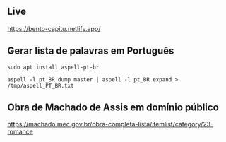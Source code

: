 ## Live

https://bento-capitu.netlify.app/

## Gerar lista de palavras em Português

```
sudo apt install aspell-pt-br

aspell -l pt_BR dump master | aspell -l pt_BR expand > /tmp/aspell_PT_BR.txt
```

## Obra de Machado de Assis em domínio público

https://machado.mec.gov.br/obra-completa-lista/itemlist/category/23-romance
